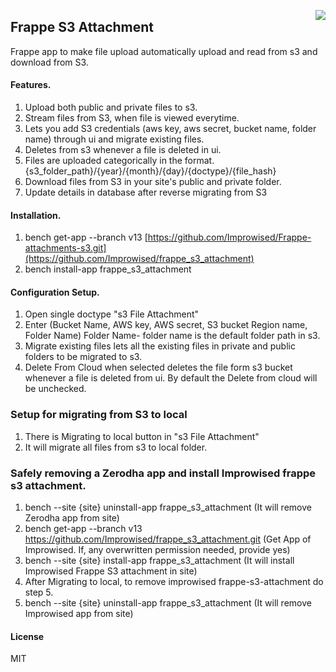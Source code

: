 <a href="https://zerodha.tech"><img src="https://zerodha.tech/static/images/github-badge.svg" align="right" /></a>

## Frappe S3 Attachment

Frappe app to make file upload automatically upload and read from s3 and download from S3.

#### Features.

1. Upload both public and private files to s3.
2. Stream files from S3, when file is viewed everytime.
3. Lets you add S3 credentials
    (aws key, aws secret, bucket name, folder name) through ui and migrate existing
    files.
4. Deletes from s3 whenever a file is deleted in ui.
5. Files are uploaded categorically in the format.
    {s3_folder_path}/{year}/{month}/{day}/{doctype}/{file_hash}
6. Download files from S3 in your site's public and private folder.
7. Update details in database after reverse migrating from S3

#### Installation.

1. bench get-app --branch v13 [https://github.com/Improwised/Frappe-attachments-s3.git](https://github.com/Improwised/frappe_s3_attachment)
2. bench install-app frappe_s3_attachment

#### Configuration Setup.

1. Open single doctype "s3 File Attachment"
2. Enter (Bucket Name, AWS key, AWS secret, S3 bucket Region name, Folder Name)
    Folder Name- folder name is the default folder path in s3.
3. Migrate existing files lets all the existing files in private and public folders
    to be migrated to s3.
4. Delete From Cloud when selected deletes the file form s3 bucket whenever a file
    is deleted from ui. By default the Delete from cloud will be unchecked.
    
### Setup for migrating from S3 to local

1. There is Migrating to local button in "s3 File Attachment"
2. It will migrate all files from s3 to local folder.

### Safely removing a Zerodha app and install Improwised frappe s3 attachment.

1. bench --site {site} uninstall-app frappe_s3_attachment (It will remove Zerodha app from site)
2. bench get-app --branch v13 https://github.com/Improwised/frappe_s3_attachment.git (Get App of Improwised. If, any overwritten permission needed, provide yes)
3. bench --site {site} install-app frappe_s3_attachment (It will install Improwised Frappe S3 attachment in site)
4. After Migrating to local, to remove improwised frappe-s3-attachment do step 5.
5. bench --site {site} uninstall-app frappe_s3_attachment (It will remove Improwised app from site)

#### License

MIT
